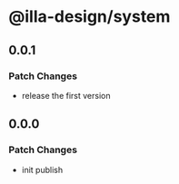 # @illa-design/system

## 0.0.1

### Patch Changes

- release the first version

## 0.0.0

### Patch Changes

- init publish
